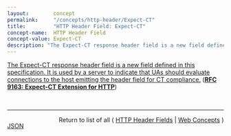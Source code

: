 ```yaml
---
layout:        concept
permalink:     "/concepts/http-header/Expect-CT"
title:         "HTTP Header Field: Expect-CT"
concept-name:  HTTP Header Field
concept-value: Expect-CT
description: "The Expect-CT response header field is a new field defined in this specification. It is used by a server to indicate that UAs should evaluate connections to the host emitting the header field for CT compliance."
---
```


[The Expect-CT response header field is a new field defined in this specification. It is used by a server to indicate that UAs should evaluate connections to the host emitting the header field for CT compliance.](https://datatracker.ietf.org/doc/html/rfc9239#section-2.1 "Read documentation for HTTP Header Field &#34;Expect-CT&#34;") (**[RFC 9163: Expect-CT Extension for HTTP](/specs/IETF/RFC/9163 "This document defines a new HTTP header field named &#34;Expect-CT&#34;, which allows web host operators to instruct user agents (UAs) to expect valid Signed Certificate Timestamps (SCTs) to be served on connections to these hosts. Expect-CT allows web host operators to discover misconfigurations in their Certificate Transparency (CT) deployments. Further, web host operators can use Expect-CT to ensure that if a UA that supports Expect-CT accepts a misissued certificate, that certificate will be discoverable in Certificate Transparency logs.")**)

<br/>
<hr/>

<p style="float : left"><a href="./Expect-CT.json" title="JSON representing this particular Web Concept value">JSON</a></p>
<p style="text-align: right">Return to list of all ( <a href="../http-header/">HTTP Header Fields</a> | <a href="../">Web Concepts</a> )</p>
